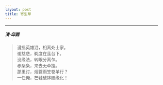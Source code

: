 ```yaml
---
layout: post
title: 寄生草
---
```

-----
#####  清·邱圆

> 漫搵英雄泪，相离处士家。  
> 谢慈悲，剃度在莲台下。  
> 没缘法，转眼分离乍。  
> 赤条条，来去无牵挂。  
> 那里讨，烟蓑雨笠卷单行？  
> 一任俺，芒鞋破钵随缘化！
